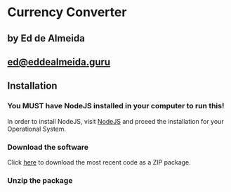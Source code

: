 # Currency Converter

## by Ed de Almeida
## ed@eddealmeida.guru


## Installation

### You MUST have NodeJS installed in your computer to run this!

In order to install NodeJS, visit [NodeJS](https://nodejs.org/) and prceed the installation for your Operational System.

### Download the software

Click [here](https://codeload.github.com/EdDeAlmeidaJr/currency_converter/zip/master) to download the most recent code as a ZIP package.

### Unzip the package

